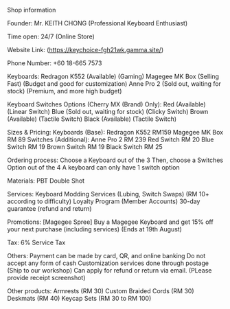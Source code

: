 Shop information

Founder:
Mr. KEITH CHONG (Professional Keyboard Enthusiast)

Time open:
24/7 (Online Store)

Website Link:
(https://keychoice-fgh21wk.gamma.site/)

Phone Number:
+60 18-665 7573

Keyboards:
Redragon K552 (Available) (Gaming)
Magegee MK Box (Selling Fast) (Budget and good for customization)
Anne Pro 2 (Sold out, waiting for stock) (Premium, and more high budget)

Keyboard Switches Options (Cherry MX (Brand) Only):
Red (Available) (Linear Switch)
Blue (Sold out, waiting for stock) (Clicky Switch)
Brown (Available) (Tactile Switch)
Black (Available) (Tactile Switch)

Sizes & Pricing:
Keyboards (Base):
Redragon K552 RM159
Magegee MK Box RM 89
Switches (Additional):
Anne Pro 2 RM 239
Red Switch RM 20
Blue Switch RM 19
Brown Switch RM 19
Black Switch RM 25

Ordering process:
Choose a Keyboard out of the 3
Then, choose a Switches Option out of the 4
A keyboard can only have 1 switch option

Materials:
PBT Double Shot

Services:
Keyboard Modding Services (Lubing, Switch Swaps) (RM 10+ according to difficulty)
Loyalty Program (Member Accounts)
30-day guarantee (refund and return)

Promotions:
[Magegee Spree] Buy a Magegee Keyboard and get 15% off your next purchase (including services) (Ends at 19th August)

Tax:
6% Service Tax

Others:
Payment can be made by card, QR, and online banking
Do not accept any form of cash
Customization services done through postage (Ship to our workshop)
Can apply for refund or return via email. (PLease provide receipt screenshot)

Other products:
Armrests (RM 30)
Custom Braided Cords (RM 30)
Deskmats (RM 40)
Keycap Sets (RM 30 to RM 100)
